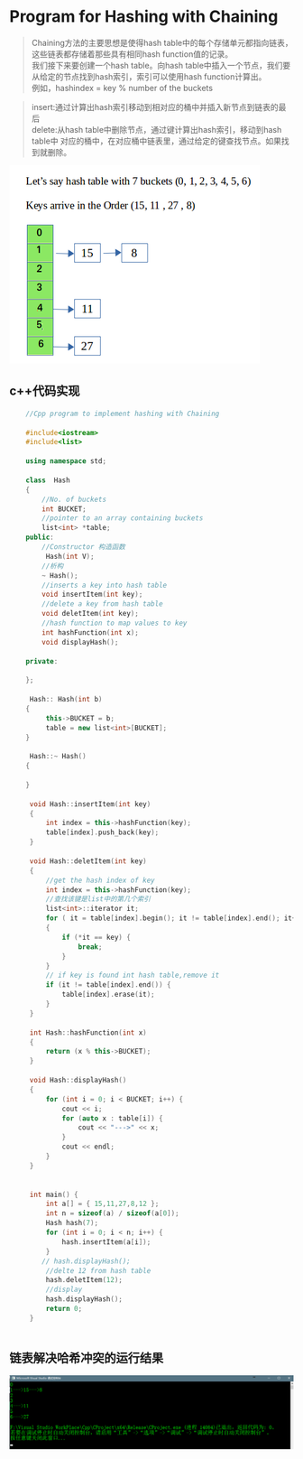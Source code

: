 # Program for Hashing with  Chaining

>Chaining方法的主要思想是使得hash table中的每个存储单元都指向链表，
>这些链表都存储着那些具有相同hash function值的记录。  
>我们接下来要创建一个hash table。向hash table中插入一个节点，我们要
>从给定的节点找到hash索引，索引可以使用hash function计算出。  
>例如，hashindex = key % number of the buckets


>insert:通过计算出hash索引移动到相对应的桶中并插入新节点到链表的最后  
>delete:从hash table中删除节点，通过键计算出hash索引，移动到hash table中
>对应的桶中，在对应桶中链表里，通过给定的键查找节点。如果找到就删除。

![哈希表](_v_images/20190309105344908_2965.png)


## c++代码实现

```c++
    //Cpp program to implement hashing with Chaining

    #include<iostream>
    #include<list>

    using namespace std;

    class  Hash
    {
    	//No. of buckets
    	int BUCKET;
    	//pointer to an array containing buckets
    	list<int> *table;
    public:
    	//Constructor 构造函数
    	 Hash(int V);
    	//析构
    	~ Hash();
    	//inserts a key into hash table
    	void insertItem(int key);
    	//delete a key from hash table
    	void deletItem(int key);
    	//hash function to map values to key
    	int hashFunction(int x);
    	void displayHash();

    private:

    };

     Hash:: Hash(int b)
    {
    	 this->BUCKET = b;
    	 table = new list<int>[BUCKET];
    }

     Hash::~ Hash()
    {

    }

     void Hash::insertItem(int key)
     {
    	 int index = this->hashFunction(key);
    	 table[index].push_back(key);
     }

     void Hash::deletItem(int key)
     {
    	 //get the hash index of key
    	 int index = this->hashFunction(key);
    	 //查找该键是list中的第几个索引
    	 list<int>::iterator it;
    	 for ( it = table[index].begin(); it != table[index].end(); it++)
    	 {
    		 if (*it == key) {
    			 break;
    		 }
    	 }
    	 // if key is found int hash table,remove it
    	 if (it != table[index].end()) {
    		 table[index].erase(it);
    	 }
     }

     int Hash::hashFunction(int x)
     {
    	 return (x % this->BUCKET);
     }

     void Hash::displayHash()
     {
    	 for (int i = 0; i < BUCKET; i++) {
    		 cout << i;
    		 for (auto x : table[i]) {
    			 cout << "--->" << x;
    		 }
    		 cout << endl;
    	 }
     }


     int main() {
    	 int a[] = { 15,11,27,8,12 };
    	 int n = sizeof(a) / sizeof(a[0]);
    	 Hash hash(7);
    	 for (int i = 0; i < n; i++) {
    		 hash.insertItem(a[i]);
    	 }
    	// hash.displayHash();
    	 //delte 12 from hash table
    	 hash.deletItem(12);
    	 //display
    	 hash.displayHash();
    	 return 0;
     }
     

```

## 链表解决哈希冲突的运行结果
![链表解决哈希冲突](_v_images/20190319081727424_15193.png)


